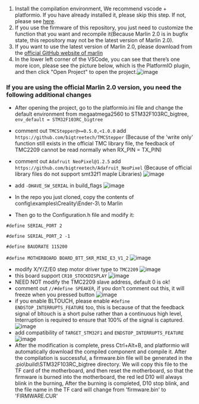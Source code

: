 1. Install the compilation environment, We recommend vscode + platformio. If you have already installed it, please skip this step.  If not, please see [here](https://github.com/bigtreetech/Document/blob/master/How%20to%20install%20VScode+Platformio.md).
2. If you use the firmware of this repository, you just need to customize the function that you want and recompile it(Because Marlin 2.0 is in bugfix state, this repository may not be the latest version of Marlin 2.0).
3. If you want to use the latest version of Marlin 2.0, please download from the [official GitHub website of marlin](https://github.com/MarlinFirmware/Marlin/tree/bugfix-2.0.x)
4. In the lower left corner of the VSCode, you can see that there’s one more icon, please see the picture below, 
which is the PlatformIO plugin, and then click "Open Project" to open the project.![image](https://user-images.githubusercontent.com/25599056/60634053-0aee5d80-9e40-11e9-9658-7cac8b6d1002.png)
### If you are using the official Marlin 2.0 version, you need the following additional changes
* After opening the project, go to the platformio.ini file and change the default environment from megaatmega2560 to STM32F103RC_bigtree, `env_default = STM32F103RC_bigtree`
* comment out `TMCStepper@>=0.5.0,<1.0.0` add `https://github.com/bigtreetech/TMCStepper` (Because of the 'write only' function still exists in the official TMC library file, the feedback of TMC2209 cannot be read normally when RX_PIN = TX_PIN)
* comment out `Adafruit NeoPixel@1.2.5` add `https://github.com/bigtreetech/Adafruit_NeoPixel` (Because of official library files do not support smt32f1 maple Libraries)
![image](https://user-images.githubusercontent.com/25599056/66630670-4a92c580-ec37-11e9-9c40-2d9f095ce4af.png)
* add `-DHAVE_SW_SERIAL` in build_flags
![image](https://user-images.githubusercontent.com/25599056/66633694-fd662200-ec3d-11e9-9569-4c27f1123dc6.png)

* In the repo you just cloned, copy the contents of config\examples\Creality\Ender-3\ to Marlin
* Then go to the Configuration.h file and modify it:

`#define SERIAL_PORT 2`

`#define SERIAL_PORT_2 -1`

`#define BAUDRATE 115200`

`#define MOTHERBOARD BOARD_BTT_SKR_MINI_E3_V1_2`
![image](https://user-images.githubusercontent.com/25599056/66630522-0c95a180-ec37-11e9-9560-3c2b729b3310.png)
* modify X/Y/Z/E0 step motor driver type to `TMC2209`
![image](https://user-images.githubusercontent.com/25599056/60634508-b0560100-9e41-11e9-9a3a-2fc217564a15.png)
* this board support `CR10_STOCKDISPLAY` 
![image](https://user-images.githubusercontent.com/25599056/60634579-ff9c3180-9e41-11e9-91aa-ae90dbbbdd3f.png)
* NEED NOT modify the TMC2209 slave address, default 0 is ok!
* comment out `//#define SPEAKER`, if you don't comment out this, it will freeze when you pressed button
![image](https://user-images.githubusercontent.com/25599056/61014965-6e3a3b80-a3bc-11e9-8035-6463a2757cd7.png)
* if you enable BLTOUCH, please enable `#define ENDSTOP_INTERRUPTS_FEATURE` too, this is because of that the feedback signal of bltouch   is a short pulse rather than a continuous high level, Interruption is required to ensure that 100% of the signal is captured.
![image](https://user-images.githubusercontent.com/25599056/63660618-bfc24c80-c7e9-11e9-9d81-6b8ce55b1f07.png)
* add compatibility of `TARGET_STM32F1` and `ENDSTOP_INTERRUPTS_FEATURE`
![image](https://user-images.githubusercontent.com/25599056/66634357-79ad3500-ec3f-11e9-8479-2ca8185400e2.png)
* After the modification is complete, press Ctrl+Alt+B, and platformio will automatically download the compiled component and compile it. After the compilation is successful, a firmware.bin file will be generated in the .pio\build\STM32F103RC_bigtree directory. We will copy this file to the TF card of the motherboard, and then reset the motherboard, so that the firmware is burned into the motherboard, the red led D10 will always blink in the burning, After the burning is completed, D10 stop blink, and the file name in the TF card will change from 'firmware.bin' to 'FIRMWARE.CUR'

